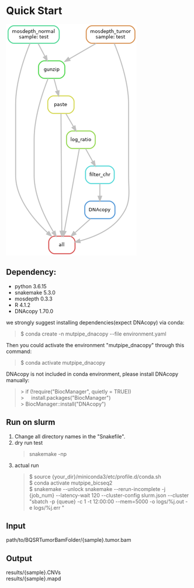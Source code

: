 # Quick Start 
![avatar](https://github.com/douymLab/mutpipe/blob/main/DNAcopy/dag.png)
## Dependency:  
- python 3.6.15
- snakemake 5.3.0
- mosdepth 0.3.3
- R 4.1.2
- DNAcopy 1.70.0

we strongly suggest installing dependencies(expect DNAcopy) via conda:

  > $ conda create -n mutpipe_dnacopy --file environment.yaml

Then you could activate the environment "mutpipe_dnacopy" through this command:
 
  > $ conda activate mutpipe_dnacopy

DNAcopy is not included in conda environment, please install DNAcopy manually:

  > \> if (!require("BiocManager", quietly = TRUE))   
  > \> &nbsp;&nbsp;&nbsp;&nbsp;install.packages("BiocManager")   
  > \> BiocManager::install("DNAcopy")   

## Run on slurm

1. Change all directory names in the "Snakefile".
2. dry run test
    > snakemake -np
3. actual run
    > \$ source {your_dir}/miniconda3/etc/profile.d/conda.sh  
    > \$ conda activate mutpipe_bicseq2  
    > \$ snakemake --unlock snakemake --rerun-incomplete -j {job_num} --latency-wait 120 --cluster-config slurm.json --cluster "sbatch -p {queue} -c 1 -t 12:00:00 --mem=5000 -o logs/%j.out -e logs/%j.err "

## Input
path/to/BQSRTumorBamFolder/{sample}.tumor.bam
## Output
results/{sample}.CNVs   
results/{sample}.mapd   
